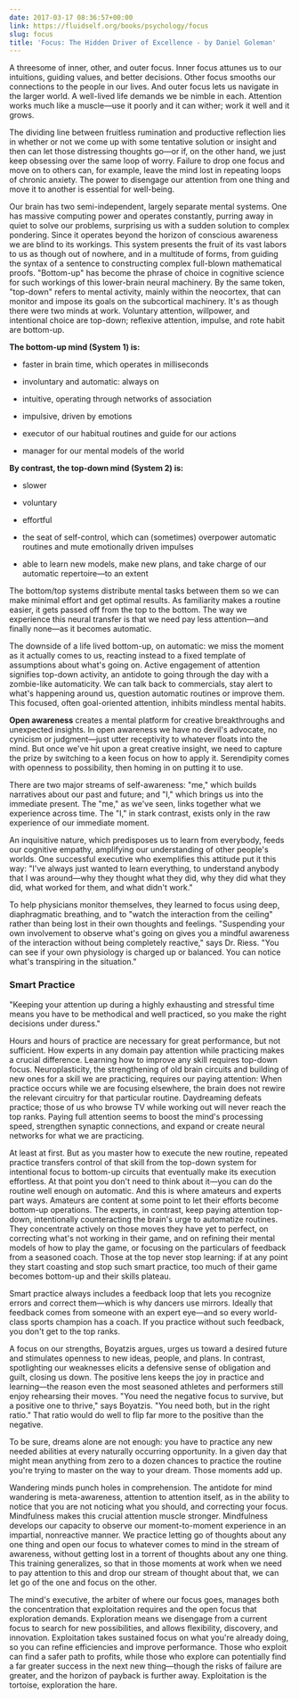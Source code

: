 ```yaml
---
date: 2017-03-17 08:36:57+00:00
link: https://fluidself.org/books/psychology/focus
slug: focus
title: 'Focus: The Hidden Driver of Excellence - by Daniel Goleman'
---
```


A threesome of inner, other, and outer focus. Inner focus attunes us to our intuitions, guiding values, and better decisions. Other focus smooths our connections to the people in our lives. And outer focus lets us navigate in the larger world. A well-lived life demands we be nimble in each. Attention works much like a muscle—use it poorly and it can wither; work it well and it grows.

The dividing line between fruitless rumination and productive reflection lies in whether or not we come up with some tentative solution or insight and then can let those distressing thoughts go—or if, on the other hand, we just keep obsessing over the same loop of worry. Failure to drop one focus and move on to others can, for example, leave the mind lost in repeating loops of chronic anxiety. The power to disengage our attention from one thing and move it to another is essential for well-being.

Our brain has two semi-independent, largely separate mental systems. One has massive computing power and operates constantly, purring away in quiet to solve our problems, surprising us with a sudden solution to complex pondering. Since it operates beyond the horizon of conscious awareness we are blind to its workings. This system presents the fruit of its vast labors to us as though out of nowhere, and in a multitude of forms, from guiding the syntax of a sentence to constructing complex full-blown mathematical proofs. "Bottom-up" has become the phrase of choice in cognitive science for such workings of this lower-brain neural machinery. By the same token, "top-down" refers to mental activity, mainly within the neocortex, that can monitor and impose its goals on the subcortical machinery. It's as though there were two minds at work. Voluntary attention, willpower, and intentional choice are top-down; reflexive attention, impulse, and rote habit are bottom-up.

**The bottom-up mind (System 1) is:**

- faster in brain time, which operates in milliseconds

- involuntary and automatic: always on

- intuitive, operating through networks of association

- impulsive, driven by emotions

- executor of our habitual routines and guide for our actions

- manager for our mental models of the world

**By contrast, the top-down mind (System 2) is:**

- slower

- voluntary

- effortful

- the seat of self-control, which can (sometimes) overpower automatic routines and mute emotionally driven impulses

- able to learn new models, make new plans, and take charge of our automatic repertoire—to an extent

The bottom/top systems distribute mental tasks between them so we can make minimal effort and get optimal results. As familiarity makes a routine easier, it gets passed off from the top to the bottom. The way we experience this neural transfer is that we need pay less attention—and finally none—as it becomes automatic.

The downside of a life lived bottom-up, on automatic: we miss the moment as it actually comes to us, reacting instead to a fixed template of assumptions about what's going on. Active engagement of attention signifies top-down activity, an antidote to going through the day with a zombie-like automaticity. We can talk back to commercials, stay alert to what's happening around us, question automatic routines or improve them. This focused, often goal-oriented attention, inhibits mindless mental habits.

**Open awareness** creates a mental platform for creative breakthroughs and unexpected insights. In open awareness we have no devil's advocate, no cynicism or judgment—just utter receptivity to whatever floats into the mind. But once we've hit upon a great creative insight, we need to capture the prize by switching to a keen focus on how to apply it. Serendipity comes with openness to possibility, then homing in on putting it to use.

There are two major streams of self-awareness: "me," which builds narratives about our past and future; and "I," which brings us into the immediate present. The "me," as we've seen, links together what we experience across time. The "I," in stark contrast, exists only in the raw experience of our immediate moment.

An inquisitive nature, which predisposes us to learn from everybody, feeds our cognitive empathy, amplifying our understanding of other people's worlds. One successful executive who exemplifies this attitude put it this way: "I've always just wanted to learn everything, to understand anybody that I was around—why they thought what they did, why they did what they did, what worked for them, and what didn't work."

To help physicians monitor themselves, they learned to focus using deep, diaphragmatic breathing, and to "watch the interaction from the ceiling" rather than being lost in their own thoughts and feelings. "Suspending your own involvement to observe what's going on gives you a mindful awareness of the interaction without being completely reactive," says Dr. Riess. "You can see if your own physiology is charged up or balanced. You can notice what's transpiring in the situation."

### Smart Practice

"Keeping your attention up during a highly exhausting and stressful time means you have to be methodical and well practiced, so you make the right decisions under duress."

Hours and hours of practice are necessary for great performance, but not sufficient. How experts in any domain pay attention while practicing makes a crucial difference. Learning how to improve any skill requires top-down focus. Neuroplasticity, the strengthening of old brain circuits and building of new ones for a skill we are practicing, requires our paying attention: When practice occurs while we are focusing elsewhere, the brain does not rewire the relevant circuitry for that particular routine. Daydreaming defeats practice; those of us who browse TV while working out will never reach the top ranks. Paying full attention seems to boost the mind's processing speed, strengthen synaptic connections, and expand or create neural networks for what we are practicing.

At least at first. But as you master how to execute the new routine, repeated practice transfers control of that skill from the top-down system for intentional focus to bottom-up circuits that eventually make its execution effortless. At that point you don't need to think about it—you can do the routine well enough on automatic. And this is where amateurs and experts part ways. Amateurs are content at some point to let their efforts become bottom-up operations. The experts, in contrast, keep paying attention top-down, intentionally counteracting the brain's urge to automatize routines. They concentrate actively on those moves they have yet to perfect, on correcting what's not working in their game, and on refining their mental models of how to play the game, or focusing on the particulars of feedback from a seasoned coach. Those at the top never stop learning: if at any point they start coasting and stop such smart practice, too much of their game becomes bottom-up and their skills plateau.

Smart practice always includes a feedback loop that lets you recognize errors and correct them—which is why dancers use mirrors. Ideally that feedback comes from someone with an expert eye—and so every world-class sports champion has a coach. If you practice without such feedback, you don't get to the top ranks.

A focus on our strengths, Boyatzis argues, urges us toward a desired future and stimulates openness to new ideas, people, and plans. In contrast, spotlighting our weaknesses elicits a defensive sense of obligation and guilt, closing us down. The positive lens keeps the joy in practice and learning—the reason even the most seasoned athletes and performers still enjoy rehearsing their moves. "You need the negative focus to survive, but a positive one to thrive," says Boyatzis. "You need both, but in the right ratio." That ratio would do well to flip far more to the positive than the negative.

To be sure, dreams alone are not enough: you have to practice any new needed abilities at every naturally occurring opportunity. In a given day that might mean anything from zero to a dozen chances to practice the routine you're trying to master on the way to your dream. Those moments add up.

Wandering minds punch holes in comprehension. The antidote for mind wandering is meta-awareness, attention to attention itself, as in the ability to notice that you are not noticing what you should, and correcting your focus. Mindfulness makes this crucial attention muscle stronger. Mindfulness develops our capacity to observe our moment-to-moment experience in an impartial, nonreactive manner. We practice letting go of thoughts about any one thing and open our focus to whatever comes to mind in the stream of awareness, without getting lost in a torrent of thoughts about any one thing. This training generalizes, so that in those moments at work when we need to pay attention to this and drop our stream of thought about that, we can let go of the one and focus on the other.

The mind's executive, the arbiter of where our focus goes, manages both the concentration that exploitation requires and the open focus that exploration demands. Exploration means we disengage from a current focus to search for new possibilities, and allows flexibility, discovery, and innovation. Exploitation takes sustained focus on what you're already doing, so you can refine efficiencies and improve performance. Those who exploit can find a safer path to profits, while those who explore can potentially find a far greater success in the next new thing—though the risks of failure are greater, and the horizon of payback is further away. Exploitation is the tortoise, exploration the hare.
